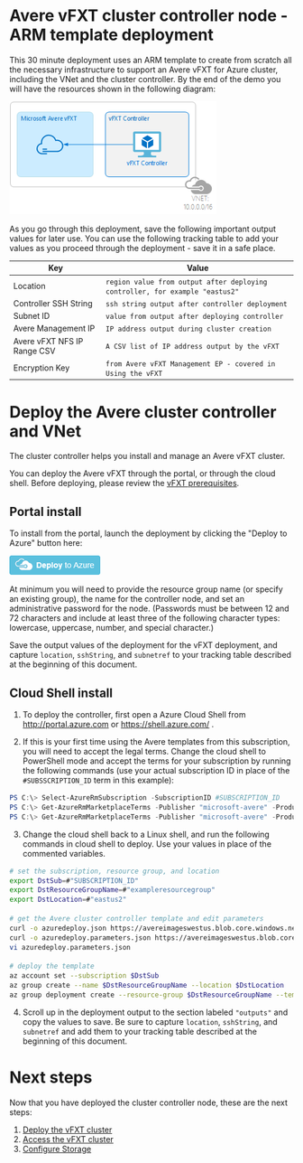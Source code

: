 # Avere vFXT cluster controller node - ARM template deployment

This 30 minute deployment uses an ARM template to create from scratch all the necessary infrastructure to support an Avere vFXT for Azure cluster, including the VNet and the cluster controller.  By the end of the demo you will have the resources shown in the following diagram:

<img src="../../docs/images/vfxt_deployment.png"> 

As you go through this deployment, save the following important output values for later use.  You can use the following tracking table to add your values as you proceed through the deployment - save it in a safe place.

|Key|Value|
|---|---|
|Location|`region value from output after deploying controller, for example "eastus2"`|
|Controller SSH String|`ssh string output after controller deployment`|
|Subnet ID|`value from output after deploying controller`|
|Avere Management IP|`IP address output during cluster creation`|
|Avere vFXT NFS IP Range CSV|`A CSV list of IP address output by the vFXT`|
|Encryption Key|`from Avere vFXT Management EP - covered in Using the vFXT`|

# Deploy the Avere cluster controller and VNet

The cluster controller helps you install and manage an Avere vFXT cluster.

You can deploy the Avere vFXT through the portal, or through the cloud shell.  Before deploying, please review the [vFXT prerequisites](../../docs/prereqs.md).

## Portal install

To install from the portal, launch the deployment by clicking the "Deploy to Azure" button here:

<a href="https://portal.azure.com/#create/Microsoft.Template/uri/https%3A%2F%2Favereimageswestus.blob.core.windows.net%2Fgithubcontent%2Fsrc%2Fvfxt%2Fazuredeploy.json" target="_blank">
<img src="https://raw.githubusercontent.com/Azure/azure-quickstart-templates/master/1-CONTRIBUTION-GUIDE/images/deploytoazure.png"/>
</a>

At minimum you will need to provide the resource group name (or specify an existing group), the name for the controller node, and set an administrative password for the node. (Passwords must be between 12 and 72 characters and include at least three of the following character types: lowercase, uppercase, number, and special character.)

Save the output values of the deployment for the vFXT deployment, and capture `location`, `sshString`, and `subnetref` to your tracking table described at the beginning of this document.

## Cloud Shell install

1. To deploy the controller, first open a Azure Cloud Shell from http://portal.azure.com or https://shell.azure.com/ .

2. If this is your first time using the Avere templates from this subscription, you will need to accept the legal terms.  Change the cloud shell to PowerShell mode and accept the terms for your subscription by running the following commands (use your actual subscription ID in place of the ``#SUBSSCRIPTION_ID`` term in this example):

  ```powershell
  PS C:\> Select-AzureRmSubscription -SubscriptionID #SUBSCRIPTION_ID
  PS C:\> Get-AzureRmMarketplaceTerms -Publisher "microsoft-avere" -Product "vfxt" -Name "avere-vfxt-controller" | Set-AzureRmMarketplaceTerms -Accept
  PS C:\> Get-AzureRmMarketplaceTerms -Publisher "microsoft-avere" -Product "vfxt" -Name "avere-vfxt-node" | Set-AzureRmMarketplaceTerms -Accept
  ```

3. Change the cloud shell back to a Linux shell, and run the following commands in cloud shell to deploy. Use your values in place of the commented variables. 

  ```bash
  # set the subscription, resource group, and location
  export DstSub=#"SUBSCRIPTION_ID"
  export DstResourceGroupName=#"exampleresourcegroup"
  export DstLocation=#"eastus2"

  # get the Avere cluster controller template and edit parameters
  curl -o azuredeploy.json https://avereimageswestus.blob.core.windows.net/githubcontent/src/vfxt/azuredeploy.json
  curl -o azuredeploy.parameters.json https://avereimageswestus.blob.core.windows.net/githubcontent/src/vfxt/azuredeploy.parameters.json
  vi azuredeploy.parameters.json

  # deploy the template
  az account set --subscription $DstSub
  az group create --name $DstResourceGroupName --location $DstLocation
  az group deployment create --resource-group $DstResourceGroupName --template-file azuredeploy.json --parameters @azuredeploy.parameters.json
  ```

4. Scroll up in the deployment output to the section labeled `"outputs"` and copy the values to save. Be sure to capture `location`, `sshString`, and `subnetref` and add them to your tracking table described at the beginning of this document.

# Next steps

Now that you have deployed the cluster controller node, these are the next steps:
  1. [Deploy the vFXT cluster](../../docs/jumpstart_deploy.md)
  2. [Access the vFXT cluster](../../docs/access_cluster.md)
  3. [Configure Storage](../../docs/configure_storage.md)
